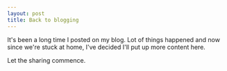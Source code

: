 ```yaml
---
layout: post
title: Back to blogging
---
```

It's been a long time I posted on my blog. Lot of things happened and now since we're stuck at home, I've decided I'll put up more content here.

Let the sharing commence.